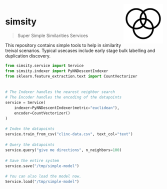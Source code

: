 <img src="icon.png" width=125 height=125 align="right">

# simsity

> Super Simple Similarities Services

This repository contains simple tools to help in similarity
treival scenarios. Typical usecases include early stage bulk
labelling and duplication discovery.

```python
from simsity.service import Service
from simsity.indexer import PyNNDescentIndexer
from sklearn.feature_extraction.text import CountVectorizer


# The Indexer handles the nearest neighbor search
# The Encoder handles the encoding of the datapoints
service = Service(
    indexer=PyNNDescentIndexer(metric="euclidean"), 
    encoder=CountVectorizer()
)

# Index the datapoints
service.train_from_csv("clinc-data.csv", text_col="text")

# Query the datapoints
service.query("give me directions", n_neighbors=100)

# Save the entire system
service.save("/tmp/simple-model")

# You can also load the model now. 
Service.load("/tmp/simple-model")
```
